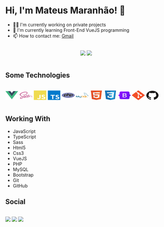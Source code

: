 # Hi, I'm Mateus Maranhão! 👋

<ul>
    <li>👩‍💻 I'm currently working on private projects</li>
    <li>🧠 I'm currently learning Front-End VueJS programming</li>
    <li>📫 How to contact me: <a href="mailto:mateusnmaranhao@gmail.com">Gmail</a></li>
</ul>

<div align="center"><br>
    <img height="160mm" src="https://github-readme-stats.vercel.app/api?username=mateusmaranhao12&show_icons=true&theme=transparent" />
    <img height="160mm" src="https://github-readme-stats.vercel.app/api/top-langs/?username=mateusmaranhao12&layout=compact&theme=transparent" />
</div><br>

## Some Technologies

<div display="inline_block"><br>
    <img align="center" alt="VueJS" height="30" width="40" src="https://raw.githubusercontent.com/devicons/devicon/master/icons/vuejs/vuejs-original.svg"/>
    <img align="center" alt="SCSS" height="30" width="40" src="https://raw.githubusercontent.com/devicons/devicon/master/icons/sass/sass-original.svg"/>
    <img align="center" alt="Javascript" height="30" width="40" src="https://raw.githubusercontent.com/devicons/devicon/master/icons/javascript/javascript-plain.svg"/>
    <img align="center" alt="Typescript" height="30" width="40" src="https://github.com/devicons/devicon/blob/master/icons/typescript/typescript-original.svg"/>
    <img align="center" alt="PHP" height="30" width="40" src="https://github.com/devicons/devicon/blob/master/icons/php/php-original.svg"/>
    <img align="center" alt="MySQL" height="30" width="40" src="https://github.com/devicons/devicon/blob/master/icons/mysql/mysql-original-wordmark.svg"/>
    <img align="center" alt="HTML" height="30" width="40" src="https://raw.githubusercontent.com/devicons/devicon/master/icons/html5/html5-original.svg"/>
    <img align="center" alt="CSS" height="30" width="40" src="https://raw.githubusercontent.com/devicons/devicon/master/icons/css3/css3-original.svg"/>
    <img align="center" alt="Bootstrap" height="30" width="40" src="https://github.com/devicons/devicon/blob/master/icons/bootstrap/bootstrap-original.svg"/>
    <img align="center" alt="Git" height="30" width="40" src="https://github.com/devicons/devicon/blob/master/icons/git/git-original.svg"/>
    <img align="center" alt="GitHub" height="30" width="40" src="https://github.com/devicons/devicon/blob/master/icons/github/github-original.svg"/>
    
</div><br>

## Working With
<ul>
    <li>JavaScript</li>
    <li>TypeScript</li>
    <li>Sass</li>
    <li>Html5</li>
    <li>Css3</li>
    <li>VueJS</li>
    <li>PHP</li>
    <li>MySQL</li>
    <li>Bootstrap</li>
    <li>Git</li>
    <li>GitHub</li>
</ul>
    
## Social

<div><br>
    <a href="https://instagram.com/mateus_maranhao12"><img src="https://img.shields.io/badge/Instagram-E4405F?style=for-the-badge&logo=instagram&logoColor=white"/></a>
    <a href="mailto:mateusnmaranhao@gmail.com"><img src="https://img.shields.io/badge/Gmail-D14836?style=for-the-badge&logo=gmail&logoColor=white"/></a>
    <a href="https://www.linkedin.com/in/mateus-maranh%C3%A3o-24938b230/"><img src="https://img.shields.io/badge/LinkedIn-0077B5?style=for-the-badge&logo=linkedin&logoColor=white"/></a>
</div>
